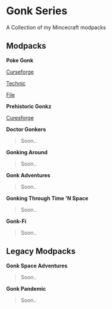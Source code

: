 # Gonk Series
A Collection of my Mincecraft modpacks
## Modpacks
**Poke Gonk**

[Curseforge](https://www.curseforge.com/minecraft/modpacks/pixelgonk)

[Technic](https://www.technicpack.net/modpack/pixelgonk.1950387)

[File](https://github.com/RadicalNugz/Gonk-Series/releases/tag/PixelGonk)

**Prehistoric Gonkz**

[Curesforge](https://www.curseforge.com/minecraft/modpacks/prehistoric-gonkz)

**Doctor Gonkers**

> Soon..

**Gonking Around**

> Soon..

**Gonk Adventures**

> Soon..

**Gonking Through Time 'N Space**

> Soon..

**Gonk-Fi**

> Soon..

## Legacy Modpacks

**Gonk Space Adventures**

> Soon..

**Gonk Pandemic**

> Soon..

